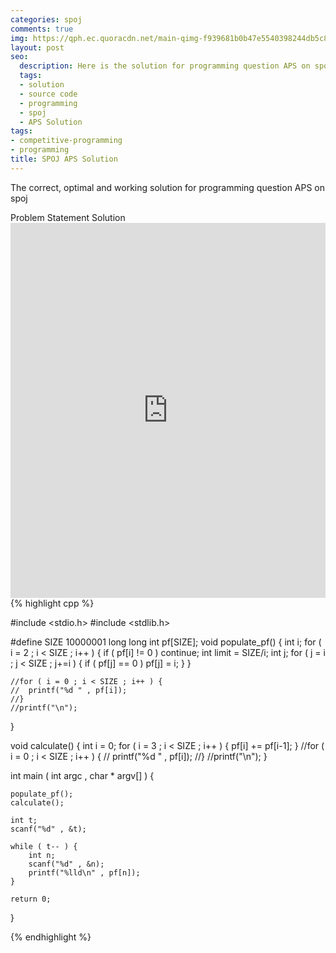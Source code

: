 ```yaml
---
categories: spoj
comments: true
img: https://qph.ec.quoracdn.net/main-qimg-f939681b0b47e5540398244db5c8966f?convert_to_webp=true
layout: post
seo:
  description: Here is the solution for programming question APS on spoj
  tags:
  - solution
  - source code
  - programming
  - spoj
  - APS Solution
tags:
- competitive-programming
- programming
title: SPOJ APS Solution
---
```

The correct, optimal and working solution for programming question APS on spoj

<div class="ui secondary pointing large menu">
  <a class="grey item" data-tab="problem-statement">
    Problem Statement
  </a>
  <a class="active item grey" data-tab="solution">
    Solution
  </a>
</div>
<div class="ui bottom attached tab" data-tab="problem-statement">
    <iframe src="http://www.spoj.com/problems/APS/" width="100%" height="600px" style="overflow: scroll; border: none;"></iframe>
</div>
<div class="ui bottom attached active tab" data-tab="solution">
{% highlight cpp %}

#include <stdio.h>
#include <stdlib.h>

#define SIZE 10000001
long long int pf[SIZE];
void populate_pf() {
	int i;
	for ( i = 2 ; i < SIZE ; i++ ) {
		if ( pf[i] != 0 )
			continue;
		int limit = SIZE/i;
		int j;
		for ( j = i ; j < SIZE ; j+=i ) {
			if ( pf[j] == 0 )
				pf[j] = i;
		}
	}

	//for ( i = 0 ; i < SIZE ; i++ ) {
	//	printf("%d " , pf[i]);
	//}
	//printf("\n");
}

void calculate() {
	int i = 0;
	for ( i = 3 ; i < SIZE ; i++ ) {
		pf[i] += pf[i-1];
	}
	//for ( i = 0 ; i < SIZE ; i++ ) {
	//	printf("%d " , pf[i]);
	//}
	//printf("\n");
}

int main ( int argc , char * argv[] ) {

	populate_pf();
	calculate();

	int t;
	scanf("%d" , &t);

	while ( t-- ) {
		int n;
		scanf("%d" , &n);
		printf("%lld\n" , pf[n]);
	}

	return 0;
}


{% endhighlight %}
</div>
